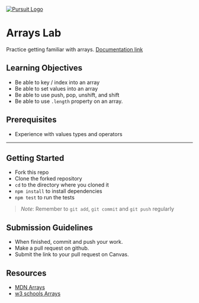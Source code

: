 [![Pursuit Logo](https://avatars1.githubusercontent.com/u/5825944?s=200&v=4)](https://pursuit.org)

# Arrays Lab

Practice getting familiar with arrays.  [Documentation link](https://joinpursuit.github.io/Pursuit-Core-Web-Arrays-Lab/)

## Learning Objectives 
 * Be able to key / index into an array 
 * Be able to set values into an array 
 * Be able to use push, pop, unshift, and shift
 * Be able to use `.length` property on an array. 

## Prerequisites 
* Experience with values types and operators 

___

## Getting Started 
* Fork this repo
* Clone the forked repository
* `cd` to the directory where you cloned it
* `npm install` to install dependencies
* `npm test` to run the tests

> *Note*: Remember to `git add`, `git commit` and `git push` regularly

## Submission Guidelines
  * When finished, commit and push your work.
  * Make a pull request on github.
  * Submit the link to your pull request on Canvas. 

## Resources 
 - [MDN Arrays](https://developer.mozilla.org/en-US/docs/Web/JavaScript/Reference/Global_Objects/Array)
 - [w3 schools Arrays](https://www.w3schools.com/js/js_arrays.asp)

